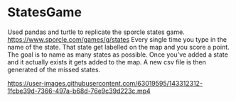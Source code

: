 # StatesGame
Used pandas and turtle to replicate the sporcle states game. https://www.sporcle.com/games/g/states
Every single time you type in the name of the state. That state get labelled on the map and you score a point.
The goal is to name as many states as possible.
Once you've added a state and it actually exists it gets added to the map.
A new csv file is then generated of the missed states.

https://user-images.githubusercontent.com/63019595/143312312-1fcbe39d-7366-497a-b68d-76e9c39d223c.mp4
